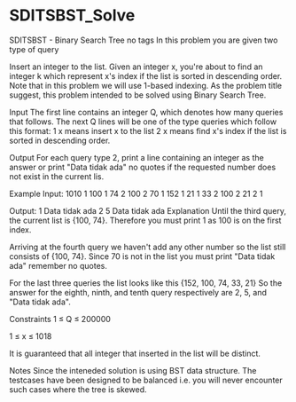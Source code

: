 # SDITSBST_Solve

SDITSBST - Binary Search Tree
no tags 
In this problem you are given two type of query

Insert an integer to the list.
Given an integer x, you're about to find an integer k which represent x's index if the list is sorted in descending order. Note that in this problem we will use 1-based indexing.
As the problem title suggest, this problem intended to be solved using Binary Search Tree.

Input
The first line contains an integer Q, which denotes how many queries that follows.
The next Q lines will be one of the type queries which follow this format:
1 x means insert x to the list
2 x means find x's index if the list is sorted in descending order.

Output
For each query type 2, print a line containing an integer as the answer or print "Data tidak ada" no quotes if the requested number does not exist in the current lis.

Example
Input:
1010
1 100
1 74
2 100
2 70
1 152
1 21
1 33
2 100
2 21
2 1

Output:
1
Data tidak ada
2
5
Data tidak ada
Explanation
Until the third query, the current list is {100, 74}. Therefore you must print 1 as 100 is on the first index.

Arriving at the fourth query we haven't add any other number so the list still consists of {100, 74}. Since 70 is not in the list you must print "Data tidak ada" remember no quotes.

For the last three queries the list looks like this {152, 100, 74, 33, 21}
So the answer for the eighth, ninth, and tenth query respectively are 2, 5, and "Data tidak ada".

Constraints 
1 ≤ Q ≤ 200000

1 ≤ x ≤ 1018

It is guaranteed that all integer that inserted in the list will be distinct.

Notes
Since the inteneded solution is using BST data structure. The testcases have been designed to be balanced i.e. you will never encounter such cases where the tree is skewed.

